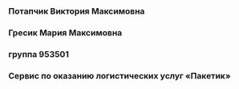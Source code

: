 ### Потапчик Виктория Максимовна
### Гресик Мария Максимовна
### группа 953501
### Сервис по оказанию логистических услуг «Пакетик»
